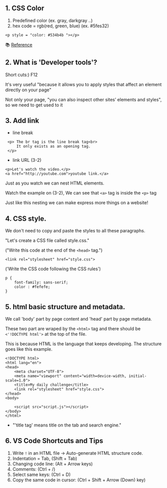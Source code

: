 ## 1. CSS Color
1. Predefined color (ex. gray, darkgray ..)
2. hex code = rgb(red, green, blue)  (ex. #5fes32)
```
<p style = "color: #534b4b "></p>
```

📚 [Reference](https://www.google.com/search?q=google+color+picker&oq=google+color+p&gs_lcrp=EgZjaHJvbWUqBwgAEAAYgAQyBwgAEAAYgAQyBwgBEAAYgAQyBggCEEUYOTIGCAMQABgeMgYIBBAAGB4yBggFEAAYHjIGCAYQABgeMgYIBxAAGB4yBggIEAAYHjIICAkQABgKGB7SAQgzODMxajBqN6gCALACAA&sourceid=chrome&ie=UTF-8)

## 2. What is 'Developer tools'?
Short cuts:) F12

 It's very useful "because it allows you to apply styles that affect an element directly on your page"
 
Not only your page,  "you can also inspect other sites’ elements and styles", so we need to get used to it
## 3. Add link
- line break
```
 <p> The br tag is the line break tag<br>
     It only exists as an opening tag.
 </p>
```
- link URL (3-2)

```
<p>Let's watch the video.</p>
<a href="http://youtube.com">youtube link.</a>
```
Just as you watch we can nest HTML elements.

Watch the example on (3-2), We can see that `<a>` tag is inside the `<p>` tag

Just like this nesting we can make express more things on a website!
## 4. CSS style.
We don't need to copy and paste the styles to all these paragraphs.

"Let's create a CSS file called style.css."

("Write this code at the end of the `<head>` tag.")
```
<link rel="stylesheet" href="style.css">
```

('Write the CSS code following the CSS rules')
```
p {
    font-family: sans-serif;
    color : #fefefe;
}
```
## 5. html basic structure and metadata.
We call 'body' part by page content and 'head' part by page metadata.

These two part are wraped by the `<html>` tag and there should be `<'!DOCTYPE html'>` at the top of the file.

This is because HTML is the language that keeps developing. The structure goes like this example.
```
<!DOCTYPE html>
<html lang="en">
<head>
    <meta charset="UTF-8">
    <meta name="viewport" content="width=device-width, initial-scale=1.0">
    <title>My daily challenge</title>
    <link rel="stylesheet" href="style.css">
</head>
<body>
    
    <script src="script.js"></script>
</body>
</html>
```
- "'title tag' means title on the tab and search engine."

## 6. VS Code Shortcuts and Tips

1. Write `!` in an HTML file -> Auto-generate HTML structure code.
2. Indentation = Tab, (Shift + Tab)
3. Changing code line: (Alt + Arrow keys)
4. Comments: (Ctrl + /)
5. Select same keys: (Ctrl + D)
6. Copy the same code in cursor: (Ctrl + Shift + Arrow (Down) key)



